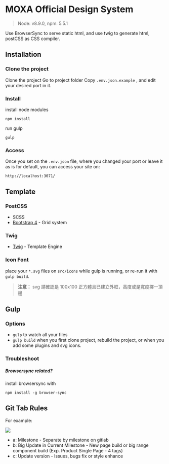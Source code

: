 # MOXA Official Design System

> Node: v8.9.0, npm: 5.5.1

Use BrowserSync to serve static html, and use twig to generate html, postCSS as CSS compiler.

## Installation
### Clone the project
Clone the project
Go to project folder
Copy `.env.json.example` , and edit your desired port in it.

### Install
install node modules
```
npm install
```

run gulp
```
gulp
```

### Access
Once you set on the `.env.json` file, where you changed your port or leave it as is for default, you can access your site on:
```
http://localhost:3071/
```

## Template

### PostCSS
- SCSS
- [Bootstrap 4](https://getbootstrap.com/docs/4.0/layout/grid/) - Grid system

### Twig
- [Twig](http://twig.sensiolabs.org/) - Template Engine

### Icon Font
place your `*.svg` files on `src/icons` while gulp is running, or re-run it with `gulp build`.

> **注意：** svg 請確認是 100x100 正方體且已建立外框，高度或是寬度擇一頂邊

## Gulp
### Options
- `gulp` to watch all your files
- `gulp build` when you first clone project, rebuild the project, or when you add some plugins and svg icons.

### Troubleshoot

##### Browsersync related?
install browsersync with
```
npm install -g browser-sync
```
## Git Tab Rules
For example: 

![](https://cl.ly/nQ8Y/Image%202017-10-31%20at%207.01.37%20PM.png)

- a: Milestone - Separate by milestone on gitlab
- b: Big Update in Current Milestone - New page build or big range component build (Exp. Product Single Page - 4 tags)
- c: Update version - Issues, bugs fix or style enhance 

